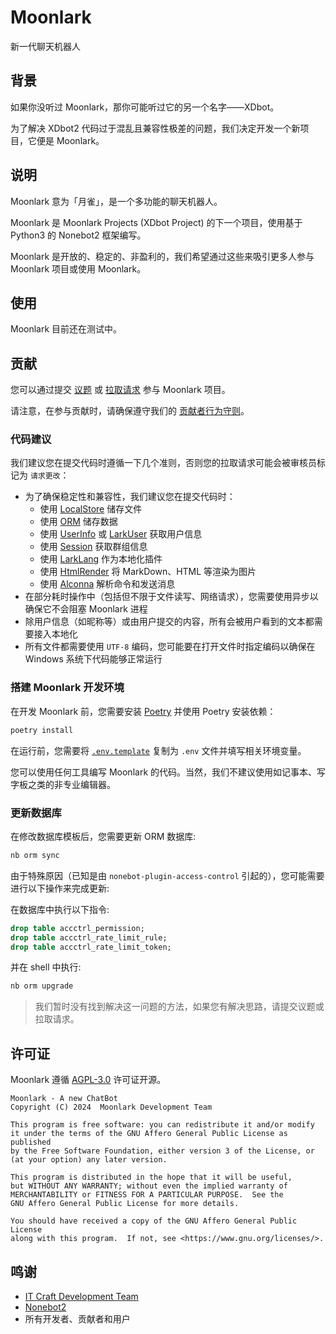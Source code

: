 # Moonlark

新一代聊天机器人

## 背景

如果你没听过 Moonlark，那你可能听过它的另一个名字——XDbot。

为了解决 XDbot2 代码过于混乱且兼容性极差的问题，我们决定开发一个新项目，它便是 Moonlark。

## 说明

Moonlark 意为「月雀」，是一个多功能的聊天机器人。

Moonlark 是 Moonlark Projects (XDbot Project) 的下一个项目，使用基于 Python3 的 Nonebot2 框架编写。

Moonlark 是开放的、稳定的、非盈利的，我们希望通过这些来吸引更多人参与 Moonlark 项目或使用 Moonlark。

## 使用

Moonlark 目前还在测试中。

## 贡献

您可以通过提交 [议题](https://github.com/Moonlark-Dev/Moonlark/issues/new/choose) 或 [拉取请求](https://github.com/Moonlark-Dev/Moonlark/compare) 参与 Moonlark 项目。

请注意，在参与贡献时，请确保遵守我们的 [贡献者行为守则](CODE_OF_CONDUCT.md)。

### 代码建议

我们建议您在提交代码时遵循一下几个准则，否则您的拉取请求可能会被审核员标记为 `请求更改`：

- 为了确保稳定性和兼容性，我们建议您在提交代码时：
  - 使用 [LocalStore](https://github.com/nonebot/plugin-localstore) 储存文件
  - 使用 [ORM](https://github.com/nonebot/plugin-orm) 储存数据
  - 使用 [UserInfo](https://github.com/noneplugin/nonebot-plugin-userinfo) 或 [LarkUser](src/plugins/nonebot_plugin_larkuser) 获取用户信息
  - 使用 [Session](https://github.com/noneplugin/nonebot-plugin-session) 获取群组信息
  - 使用 [LarkLang](src/plugins/nonebot_plugin_larklang) 作为本地化插件
  - 使用 [HtmlRender](https://github.com/kexue-z/nonebot-plugin-htmlrender) 将 MarkDown、HTML 等渲染为图片
  - 使用 [Alconna](https://github.com/nonebot/plugin-alconna) 解析命令和发送消息
- 在部分耗时操作中（包括但不限于文件读写、网络请求），您需要使用异步以确保它不会阻塞 Moonlark 进程
- 除用户信息（如昵称等）或由用户提交的内容，所有会被用户看到的文本都需要接入本地化
- 所有文件都需要使用 `UTF-8` 编码，您可能要在打开文件时指定编码以确保在 Windows 系统下代码能够正常运行

### 搭建 Moonlark 开发环境

在开发 Moonlark 前，您需要安装 [Poetry](https://python-poetry.org/docs/#installation) 并使用 Poetry 安装依赖：

```bash
poetry install
```

在运行前，您需要将 [`.env.template`](.env.template) 复制为 `.env` 文件并填写相关环境变量。

您可以使用任何工具编写 Moonlark 的代码。当然，我们不建议使用如记事本、写字板之类的非专业编辑器。

### 更新数据库

在修改数据库模板后，您需要更新 ORM 数据库:

```bash
nb orm sync
```

由于特殊原因（已知是由 `nonebot-plugin-access-control` 引起的），您可能需要进行以下操作来完成更新:

在数据库中执行以下指令:

```sql
drop table accctrl_permission;
drop table accctrl_rate_limit_rule;
drop table accctrl_rate_limit_token;
```

并在 shell 中执行:

```bash
nb orm upgrade
```

> 我们暂时没有找到解决这一问题的方法，如果您有解决思路，请提交议题或拉取请求。

## 许可证

Moonlark 遵循 [AGPL-3.0](LICENSE) 许可证开源。

```
Moonlark - A new ChatBot
Copyright (C) 2024  Moonlark Development Team

This program is free software: you can redistribute it and/or modify
it under the terms of the GNU Affero General Public License as published
by the Free Software Foundation, either version 3 of the License, or
(at your option) any later version.

This program is distributed in the hope that it will be useful,
but WITHOUT ANY WARRANTY; without even the implied warranty of
MERCHANTABILITY or FITNESS FOR A PARTICULAR PURPOSE.  See the
GNU Affero General Public License for more details.

You should have received a copy of the GNU Affero General Public License
along with this program.  If not, see <https://www.gnu.org/licenses/>.
```

## 鸣谢

- [IT Craft Development Team](https://itcdt.top)
- [Nonebot2](https://nonebot.dev)
- 所有开发者、贡献者和用户

